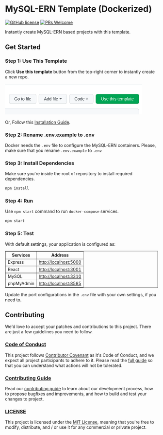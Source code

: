 # MySQL-ERN Template (Dockerized)

[![GitHub license](https://img.shields.io/badge/license-MIT-blue.svg)](./LICENSE) [![PRs Welcome](https://img.shields.io/badge/PRs-welcome-brightgreen.svg)](./CONTRIBUTING.md)

Instantly create MySQL-ERN based projects with this template.

## Get Started

### Step 1: Use This Template

Click **Use this template** button from the top-right corner to instantly create a new repo.

<img src="step-1.png" >

Or, Follow this [Installation Guide](./INSTALL.md).

### Step 2: Rename .env.example to .env

Docker needs the `.env` file to configure the MySQL-ERN containers. Please, make sure that you rename `.env.example` to `.env`

### Step 3: Install Dependencies

Make sure you're inside the root of repository to install required dependencies.

```sh
npm install
```

### Step 4: Run

Use `npm start` command to run `docker-compose` services.

```sh
npm start
```

### Step 5: Test

With default settings, your application is configured as:

<table border>
  <tr>
    <th>Services</th>
    <th>Address</th>
  </tr>
  <tr>
    <td>Express</td>
    <td><a href="http://localhost:5000">http://localhost:5000</a></td>
  </tr>
  <tr>
    <td>React</td>
    <td><a href="http://localhost:3001">http://localhost:3001</a></td>
  </tr>
  <tr>
    <td>MySQL</td>
    <td><a href="http://localhost:3310">http://localhost:3310</a></td>
  </tr>
  <tr>
    <td>phpMyAdmin</td>
    <td><a href="http://localhost:8585">http://localhost:8585</a></td>
  </tr>
</table>

Update the port configurations in the `.env` file with your own settings, if you need to.

## Contributing

We'd love to accept your patches and contributions to this project. There are just a few guidelines you need to follow.

### [Code of Conduct](./CODE_OF_CONDUCT.md)

This project follows [Contributor Covenant](https://www.contributor-covenant.org/)
as it's Code of Conduct, and we expect all project participants to adhere to it.
Please read the [full guide](./CODE_OF_CONDUCT.md) so that you can understand
what actions will not be tolerated.

### [Contributing Guide](./CONTRIBUTING.md)

Read our [contributing guide](./CONTRIBUTING.md) to learn about our development process, how to propose bugfixes and improvements, and how to build and test your changes to project.

### [LICENSE](./LICENSE)

This project is licensed under the [MIT License](./LICENSE), meaning that you're free to modify, distribute, and / or use it for any commercial or private project.
